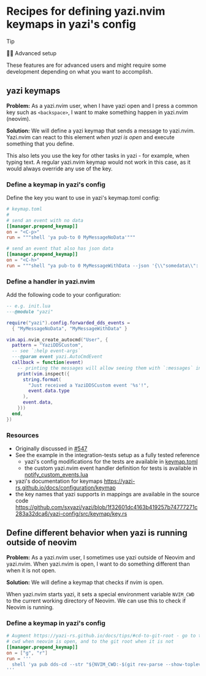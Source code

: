 # Recipes for defining yazi.nvim keymaps in yazi's config

> [!TIP]
>
> 🧙🏻 Advanced setup
>
> These features are for advanced users and might require some development
> depending on what you want to accomplish.

## yazi keymaps

**Problem:** As a yazi.nvim user, when I have yazi open and I press a common key
such as `<backspace>`, I want to make something happen in yazi.nvim (neovim).

**Solution:** We will define a yazi keymap that sends a message to yazi.nvim.
Yazi.nvim can react to this element _when yazi is open_ and execute something
that you define.

This also lets you use the key for other tasks in yazi - for example, when
typing text. A regular yazi.nvim keymap would not work in this case, as it would
always override any use of the key.

### Define a keymap in yazi's config

Define the key you want to use in yazi's keymap.toml config:

```toml
# keymap.toml
#
# send an event with no data
[[manager.prepend_keymap]]
on = "<C-p>"
run = """shell 'ya pub-to 0 MyMessageNoData'"""

# send an event that also has json data
[[manager.prepend_keymap]]
on = "<C-h>"
run = """shell "ya pub-to 0 MyMessageWithData --json '{\\"somedata\\": 123}'""""
```

### Define a handler in yazi.nvim

Add the following code to your configuration:

```lua
-- e.g. init.lua
---@module "yazi"

require("yazi").config.forwarded_dds_events =
  { "MyMessageNoData", "MyMessageWithData" }

vim.api.nvim_create_autocmd("User", {
  pattern = "YaziDDSCustom",
  -- see `:help event-args`
  ---@param event yazi.AutoCmdEvent
  callback = function(event)
    -- printing the messages will allow seeing them with `:messages` in tests
    print(vim.inspect({
      string.format(
        "Just received a YaziDDSCustom event '%s'!",
        event.data.type
      ),
      event.data,
    }))
  end,
})
```

### Resources

- Originally discussed in
  [#547](https://github.com/mikavilpas/yazi.nvim/issues/547)
- See the example in the integration-tests setup as a fully tested reference
  - yazi's config modifications for the tests are available in
    [keymap.toml](../integration-tests/test-environment/.config/yazi/keymap.toml)
  - the custom yazi.nvim event handler definition for tests is available in
    [notify_custom_events.lua](../integration-tests/test-environment/config-modifications/notify_custom_events.lua)
- yazi's documentation for keymaps
  <https://yazi-rs.github.io/docs/configuration/keymap>
- the key names that yazi supports in mappings are available in the source code
  <https://github.com/sxyazi/yazi/blob/1f32601dc4163b419257b74777271c283a32dca6/yazi-config/src/keymap/key.rs>

## Define different behavior when yazi is running outside of neovim

**Problem:** As a yazi.nvim user, I sometimes use yazi outside of Neovim and
yazi.nvim. When yazi.nvim is open, I want to do something different than when it
is not open.

**Solution:** We will define a keymap that checks if nvim is open.

When yazi.nvim starts yazi, it sets a special environment variable `NVIM_CWD` to
the current working directory of Neovim. We can use this to check if Neovim is
running.

### Define a keymap in yazi's config

```toml
# Augment https://yazi-rs.github.io/docs/tips/#cd-to-git-root - go to the nvim
# cwd when neovim is open, and to the git root when it is not
[[manager.prepend_keymap]]
on = ["g", "r"]
run = '''
  shell 'ya pub dds-cd --str "${NVIM_CWD:-$(git rev-parse --show-toplevel 2>/dev/null)}"'
'''
```
